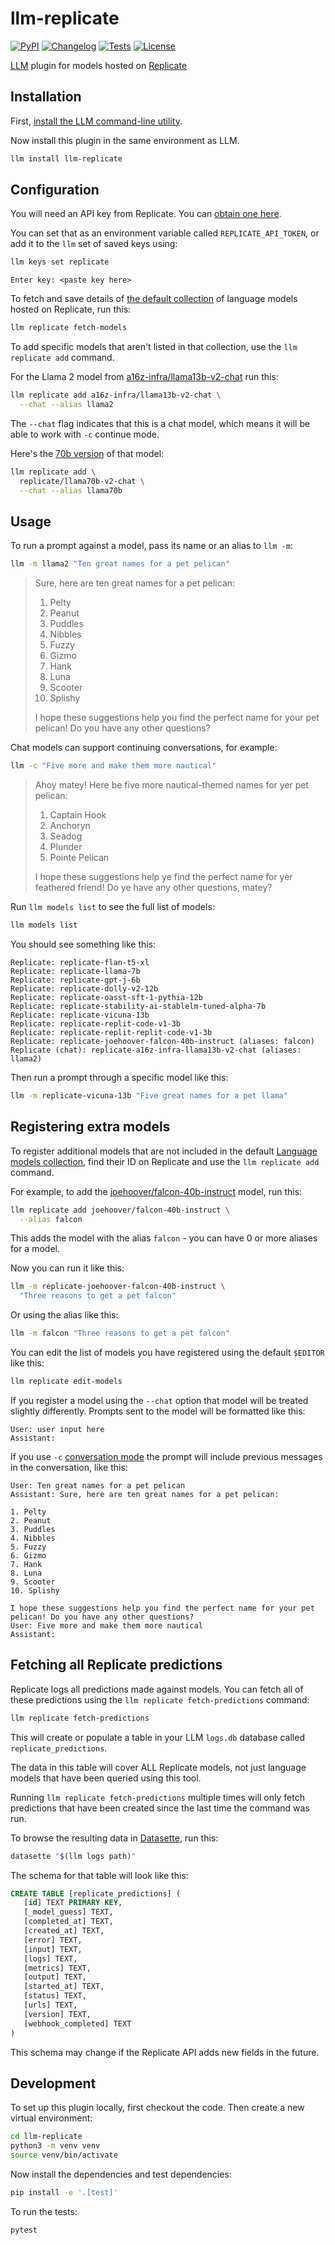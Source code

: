 # llm-replicate

[![PyPI](https://img.shields.io/pypi/v/llm-replicate.svg)](https://pypi.org/project/llm-replicate/)
[![Changelog](https://img.shields.io/github/v/release/simonw/llm-replicate?include_prereleases&label=changelog)](https://github.com/simonw/llm-replicate/releases)
[![Tests](https://github.com/simonw/llm-replicate/workflows/Test/badge.svg)](https://github.com/simonw/llm-replicate/actions?query=workflow%3ATest)
[![License](https://img.shields.io/badge/license-Apache%202.0-blue.svg)](https://github.com/simonw/llm-replicate/blob/main/LICENSE)

[LLM](https://llm.datasette.io/) plugin for models hosted on [Replicate](https://replicate.com/)

## Installation

First, [install the LLM command-line utility](https://llm.datasette.io/en/stable/setup.html).

Now install this plugin in the same environment as LLM.
```bash
llm install llm-replicate
```
## Configuration

You will need an API key from Replicate. You can [obtain one here](https://replicate.com/account/api-tokens).

You can set that as an environment variable called `REPLICATE_API_TOKEN`, or add it to the `llm` set of saved keys using:

```bash
llm keys set replicate
```
```
Enter key: <paste key here>
```
To fetch and save details of [the default collection](https://replicate.com/collections/language-models) of language models hosted on Replicate, run this:
```bash
llm replicate fetch-models
```
To add specific models that aren't listed in that collection, use the `llm replicate add` command.

For the Llama 2 model from [a16z-infra/llama13b-v2-chat](https://replicate.com/a16z-infra/llama13b-v2-chat) run this:

```bash
llm replicate add a16z-infra/llama13b-v2-chat \
  --chat --alias llama2
```
The `--chat` flag indicates that this is a chat model, which means it will be able to work with `-c` continue mode.

Here's the [70b version](https://replicate.com/replicate/llama70b-v2-chat) of that model:
```bash
llm replicate add \
  replicate/llama70b-v2-chat \
  --chat --alias llama70b
```
## Usage

To run a prompt against a model, pass its name or an alias to `llm -m`:
```bash
llm -m llama2 "Ten great names for a pet pelican"
```

> Sure, here are ten great names for a pet pelican:
>
> 1. Pelty
> 2. Peanut
> 3. Puddles
> 4. Nibbles
> 5. Fuzzy
> 6. Gizmo
> 7. Hank
> 8. Luna
> 9. Scooter
> 10. Splishy
>
> I hope these suggestions help you find the perfect name for your pet pelican! Do you have any other questions?


Chat models can support continuing conversations, for example:
```bash
llm -c "Five more and make them more nautical"
```
> Ahoy matey! Here be five more nautical-themed names for yer pet pelican:
>
> 1. Captain Hook
> 2. Anchoryn
> 3. Seadog
> 4. Plunder
> 5. Pointe Pelican
>
> I hope these suggestions help ye find the perfect name for yer feathered friend! Do ye have any other questions, matey?

Run `llm models list` to see the full list of models:

```bash
llm models list
```
You should see something like this:
```
Replicate: replicate-flan-t5-xl
Replicate: replicate-llama-7b
Replicate: replicate-gpt-j-6b
Replicate: replicate-dolly-v2-12b
Replicate: replicate-oasst-sft-1-pythia-12b
Replicate: replicate-stability-ai-stablelm-tuned-alpha-7b
Replicate: replicate-vicuna-13b
Replicate: replicate-replit-code-v1-3b
Replicate: replicate-replit-replit-code-v1-3b
Replicate: replicate-joehoover-falcon-40b-instruct (aliases: falcon)
Replicate (chat): replicate-a16z-infra-llama13b-v2-chat (aliases: llama2)
```
Then run a prompt through a specific model like this:
```bash
llm -m replicate-vicuna-13b "Five great names for a pet llama"
```

## Registering extra models

To register additional models that are not included in the default [Language models collection](https://replicate.com/collections/language-models), find their ID on Replicate and use the `llm replicate add` command.

For example, to add the [joehoover/falcon-40b-instruct](https://replicate.com/joehoover/falcon-40b-instruct) model, run this:

```bash
llm replicate add joehoover/falcon-40b-instruct \
  --alias falcon
```
This adds the model with the alias `falcon` - you can have 0 or more aliases for a model.

Now you can run it like this:
```bash
llm -m replicate-joehoover-falcon-40b-instruct \
  "Three reasons to get a pet falcon"
```
Or using the alias like this:
```bash
llm -m falcon "Three reasons to get a pet falcon"
```
You can edit the list of models you have registered using the default `$EDITOR` like this:
```bash
llm replicate edit-models
```
If you register a model using the `--chat` option that model will be treated slightly differently. Prompts sent to the model will be formatted like this:
```
User: user input here
Assistant:
```
If you use `-c` [conversation mode](https://llm.datasette.io/en/stable/usage.html#continuing-a-conversation) the prompt will include previous messages in the conversation, like this:
```
User: Ten great names for a pet pelican
Assistant: Sure, here are ten great names for a pet pelican:

1. Pelty
2. Peanut
3. Puddles
4. Nibbles
5. Fuzzy
6. Gizmo
7. Hank
8. Luna
9. Scooter
10. Splishy

I hope these suggestions help you find the perfect name for your pet pelican! Do you have any other questions?
User: Five more and make them more nautical
Assistant:
```

## Fetching all Replicate predictions

Replicate logs all predictions made against models. You can fetch all of these predictions using the `llm replicate fetch-predictions` command:

```bash
llm replicate fetch-predictions
```
This will create or populate a table in your LLM `logs.db` database called `replicate_predictions`.

The data in this table will cover ALL Replicate models, not just language models that have been queried using this tool.

Running `llm replicate fetch-predictions` multiple times will only fetch predictions that have been created since the last time the command was run.

To browse the resulting data in [Datasette](https://datasette.io/), run this:
```bash
datasette "$(llm logs path)"
```
The schema for that table will look like this:
```sql
CREATE TABLE [replicate_predictions] (
   [id] TEXT PRIMARY KEY,
   [_model_guess] TEXT,
   [completed_at] TEXT,
   [created_at] TEXT,
   [error] TEXT,
   [input] TEXT,
   [logs] TEXT,
   [metrics] TEXT,
   [output] TEXT,
   [started_at] TEXT,
   [status] TEXT,
   [urls] TEXT,
   [version] TEXT,
   [webhook_completed] TEXT
)
```
This schema may change if the Replicate API adds new fields in the future.

## Development

To set up this plugin locally, first checkout the code. Then create a new virtual environment:
```bash
cd llm-replicate
python3 -m venv venv
source venv/bin/activate
```
Now install the dependencies and test dependencies:
```bash
pip install -e '.[test]'
```
To run the tests:
```bash
pytest
```
